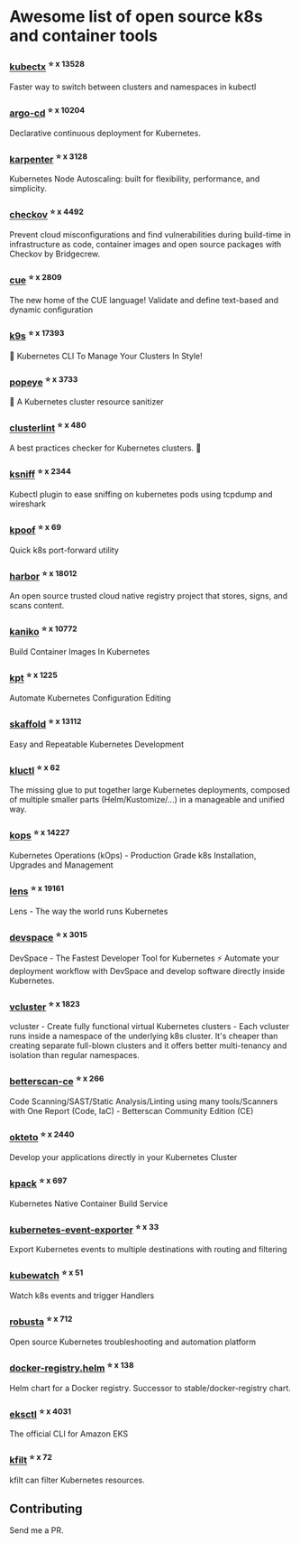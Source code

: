 # Awesome list of open source k8s and container tools

### [kubectx](https://github.com/ahmetb/kubectx) <sup>⭐️ x 13528</sup>
Faster way to switch between clusters and namespaces in kubectl
### [argo-cd](https://github.com/argoproj/argo-cd) <sup>⭐️ x 10204</sup>
Declarative continuous deployment for Kubernetes.
### [karpenter](https://github.com/aws/karpenter) <sup>⭐️ x 3128</sup>
Kubernetes Node Autoscaling: built for flexibility, performance, and simplicity.
### [checkov](https://github.com/bridgecrewio/checkov) <sup>⭐️ x 4492</sup>
Prevent cloud misconfigurations and find vulnerabilities during build-time in infrastructure as code, container images and open source packages with Checkov by Bridgecrew.
### [cue](https://github.com/cue-lang/cue) <sup>⭐️ x 2809</sup>
The new home of the CUE language! Validate and define text-based and dynamic configuration
### [k9s](https://github.com/derailed/k9s) <sup>⭐️ x 17393</sup>
🐶 Kubernetes CLI To Manage Your Clusters In Style!
### [popeye](https://github.com/derailed/popeye) <sup>⭐️ x 3733</sup>
👀 A Kubernetes cluster resource sanitizer
### [clusterlint](https://github.com/digitalocean/clusterlint) <sup>⭐️ x 480</sup>
A best practices checker for Kubernetes clusters. 🤠
### [ksniff](https://github.com/eldadru/ksniff) <sup>⭐️ x 2344</sup>
Kubectl plugin to ease sniffing on kubernetes pods using tcpdump and wireshark
### [kpoof](https://github.com/farmotive/kpoof) <sup>⭐️ x 69</sup>
Quick k8s port-forward utility
### [harbor](https://github.com/goharbor/harbor) <sup>⭐️ x 18012</sup>
An open source trusted cloud native registry project that stores, signs, and scans content.
### [kaniko](https://github.com/GoogleContainerTools/kaniko) <sup>⭐️ x 10772</sup>
Build Container Images In Kubernetes
### [kpt](https://github.com/GoogleContainerTools/kpt) <sup>⭐️ x 1225</sup>
Automate Kubernetes Configuration Editing
### [skaffold](https://github.com/GoogleContainerTools/skaffold) <sup>⭐️ x 13112</sup>
Easy and Repeatable Kubernetes Development
### [kluctl](https://github.com/kluctl/kluctl) <sup>⭐️ x 62</sup>
The missing glue to put together large Kubernetes deployments, composed of multiple smaller parts (Helm/Kustomize/...)  in a manageable and unified way.
### [kops](https://github.com/kubernetes/kops) <sup>⭐️ x 14227</sup>
Kubernetes Operations (kOps) - Production Grade k8s Installation, Upgrades and Management
### [lens](https://github.com/lensapp/lens) <sup>⭐️ x 19161</sup>
Lens - The way the world runs Kubernetes
### [devspace](https://github.com/loft-sh/devspace) <sup>⭐️ x 3015</sup>
DevSpace - The Fastest Developer Tool for Kubernetes ⚡ Automate your deployment workflow with DevSpace and develop software directly inside Kubernetes.
### [vcluster](https://github.com/loft-sh/vcluster) <sup>⭐️ x 1823</sup>
vcluster - Create fully functional virtual Kubernetes clusters - Each vcluster runs inside a namespace of the underlying k8s cluster. It's cheaper than creating separate full-blown clusters and it offers better multi-tenancy and isolation than regular namespaces.
### [betterscan-ce](https://github.com/marcinguy/betterscan-ce) <sup>⭐️ x 266</sup>
Code Scanning/SAST/Static Analysis/Linting using many tools/Scanners with One Report (Code, IaC) - Betterscan Community Edition (CE)
### [okteto](https://github.com/okteto/okteto) <sup>⭐️ x 2440</sup>
Develop your applications directly in your Kubernetes Cluster
### [kpack](https://github.com/pivotal/kpack) <sup>⭐️ x 697</sup>
Kubernetes Native Container Build Service
### [kubernetes-event-exporter](https://github.com/resmoio/kubernetes-event-exporter) <sup>⭐️ x 33</sup>
Export Kubernetes events to multiple destinations with routing and filtering
### [kubewatch](https://github.com/robusta-dev/kubewatch) <sup>⭐️ x 51</sup>
Watch k8s events and trigger Handlers
### [robusta](https://github.com/robusta-dev/robusta) <sup>⭐️ x 712</sup>
Open source Kubernetes troubleshooting and automation platform
### [docker-registry.helm](https://github.com/twuni/docker-registry.helm) <sup>⭐️ x 138</sup>
Helm chart for a Docker registry. Successor to stable/docker-registry chart.
### [eksctl](https://github.com/weaveworks/eksctl) <sup>⭐️ x 4031</sup>
The official CLI for Amazon EKS
### [kfilt](https://github.com/ryane/kfilt) <sup>⭐️ x 72</sup>
kfilt can filter Kubernetes resources.

## Contributing

Send me a PR.


